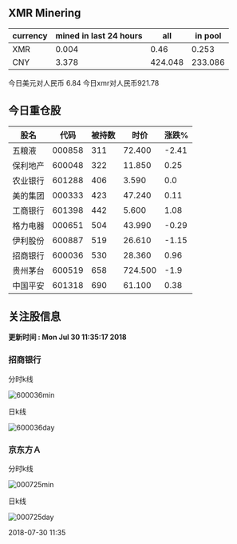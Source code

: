 ## XMR Minering

|currency|mined in last 24 hours|all|in pool|
|---|---|---|---|
|XMR|0.004|0.46|0.253|
|CNY|3.378|424.048|233.086|

今日美元对人民币 6.84	今日xmr对人民币921.78


## 今日重仓股 

|股名|代码|被持数|时价|涨跌%|
|---|---|---|---|---|
|五粮液|000858|311|72.400|-2.41|
|保利地产|600048|322|11.850|0.25|
|农业银行|601288|406|3.590|0.0|
|美的集团|000333|423|47.240|0.11|
|工商银行|601398|442|5.600|1.08|
|格力电器|000651|504|43.990|-0.29|
|伊利股份|600887|519|26.610|-1.15|
|招商银行|600036|530|28.360|0.96|
|贵州茅台|600519|658|724.500|-1.9|
|中国平安|601318|690|61.100|0.38|

## 关注股信息
**更新时间 : Mon Jul 30 11:35:17 2018**
### 招商银行 
分时k线

![600036min](http://image.sinajs.cn/newchart/min/n/sh600036.gif)

日k线

![600036day](http://image.sinajs.cn/newchart/daily/n/sh600036.gif)

### 京东方Ａ 
分时k线

![000725min](http://image.sinajs.cn/newchart/min/n/sz000725.gif)

日k线

![000725day](http://image.sinajs.cn/newchart/daily/n/sz000725.gif)

2018-07-30 11:35